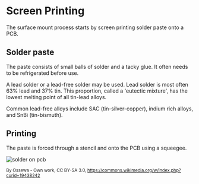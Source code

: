 # Screen Printing

The surface mount process starts by screen printing solder paste onto a PCB.

## Solder paste

 The paste consists of small balls of solder and a tacky glue. It often needs to be refrigerated before use.

A lead solder or a lead-free solder may be used. Lead solder is most often 63% lead and 37% tin. This proportion, called a 'eutectic mixture', has the lowest melting point of all tin-lead alloys.

Common lead-free alloys include SAC (tin-silver-copper), indium rich alloys, and SnBi (tin-bismuth). 

## Printing

The paste is forced through a stencil and onto the PCB using a squeegee. 

<img src="https://upload.wikimedia.org/wikipedia/commons/thumb/1/11/Solder_Paste_Printed_on_a_PCB.jpg/440px-Solder_Paste_Printed_on_a_PCB.jpg" alt="solder on pcb">


<sub>By Ossewa - Own work, CC BY-SA 3.0, https://commons.wikimedia.org/w/index.php?curid=19438242</sub>